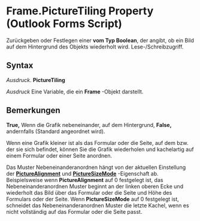 
# Frame.PictureTiling Property (Outlook Forms Script)

Zurückgeben oder Festlegen einer  **vom Typ Boolean**, der angibt, ob ein Bild auf dem Hintergrund des Objekts wiederholt wird. Lese-/Schreibzugriff.


## Syntax

 _Ausdruck_. **PictureTiling**

 _Ausdruck_ Eine Variable, die ein **Frame** -Objekt darstellt.


## Bemerkungen

 **True,** Wenn die Grafik nebeneinander, auf dem Hintergrund, **False,** andernfalls (Standard angeordnet wird).

Wenn eine Grafik kleiner ist als das Formular oder die Seite, auf dem bzw. der sie sich befindet, können Sie die Grafik wiederholen und kachelartig auf einem Formular oder einer Seite anordnen.

Das Muster Nebeneinanderanordnen hängt von der aktuellen Einstellung der  **[PictureAlignment](dda560cb-e002-1ae9-342a-ae2146bd3194.md)** und **[PictureSizeMode](cc4ac909-de5c-4505-ead2-5a7d209a35a0.md)** -Eigenschaft ab. Beispielsweise wenn **PictureAlignment** auf 0 festgelegt ist, das Nebeneinanderanordnen Muster beginnt an der linken oberen Ecke und wiederholt das Bild über das Formular oder die Seite und Höhe des Formulars oder der Seite. Wenn **PictureSizeMode** auf 0 festgelegt ist, schneidet das Nebeneinanderanordnen Muster die letzte Kachel, wenn es nicht vollständig auf das Formular oder die Seite passt.

